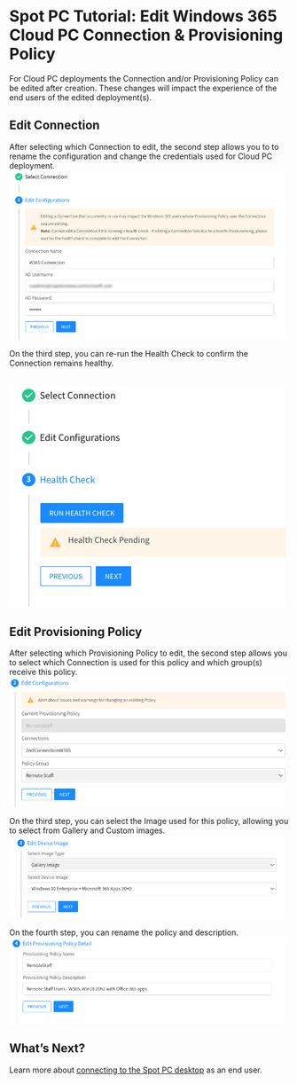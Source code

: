 <meta name="robots" content="noindex">

# Spot PC Tutorial: Edit Windows 365 Cloud PC Connection & Provisioning Policy
For Cloud PC deployments the Connection and/or Provisioning Policy can be edited after creation. These changes will impact the experience of the end users of the edited deployment(s).

## Edit Connection
After selecting which Connection to edit, the second step allows you to to rename the configuration and change the credentials used for Cloud PC deployment.
<br><a href="https://docs.spot.io/spot-pc/_media/tutorials-edit-w365-01.png" target="_blank"><img src="/spot-pc/_media/tutorials-edit-w365-01.png" alt="Click to Enlarge" width="500"> </a>

On the third step, you can re-run the Health Check to confirm the Connection remains healthy.

<br><a href="https://docs.spot.io/spot-pc/_media/tutorials-edit-w365-02.png" target="_blank"><img src="/spot-pc/_media/tutorials-edit-w365-02.png" alt="Click to Enlarge" width="500"> </a>

## Edit Provisioning Policy
After selecting which Provisioning Policy to edit, the second step allows you to select which Connection is used for this policy and which group(s) receive this policy.
<br><a href="https://docs.spot.io/spot-pc/_media/tutorials-edit-w365-03.png" target="_blank"><img src="/spot-pc/_media/tutorials-edit-w365-03.png" alt="Click to Enlarge" width="500"> </a>

On the third step, you can select the Image used for this policy, allowing you to select from Gallery and Custom images.
<br><a href="https://docs.spot.io/spot-pc/_media/tutorials-edit-w365-04.png" target="_blank"><img src="/spot-pc/_media/tutorials-edit-w365-04.png" alt="Click to Enlarge" width="500"> </a>

On the fourth step, you can rename the policy and description.
<br><a href="https://docs.spot.io/spot-pc/_media/tutorials-edit-w365-05.png" target="_blank"><img src="/spot-pc/_media/tutorials-edit-w365-05.png" alt="Click to Enlarge" width="500"> </a>

## What’s Next?

Learn more about [connecting to the Spot PC desktop](spot-pc/tutorials/connect-to-desktop) as an end user.
